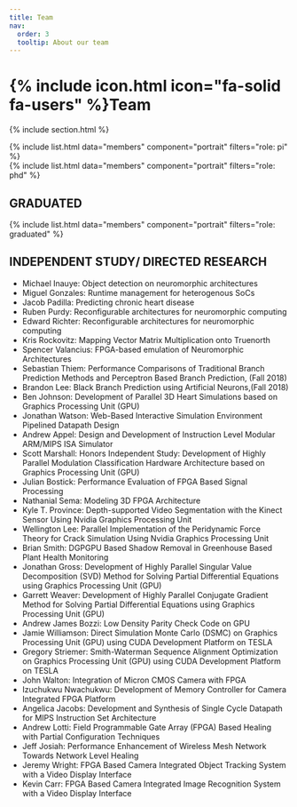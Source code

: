 ```yaml
---
title: Team
nav:
  order: 3
  tooltip: About our team
---
```


# {% include icon.html icon="fa-solid fa-users" %}Team

{% include section.html %}

{% include list.html data="members" component="portrait" filters="role: pi" %}<br>
{% include list.html data="members" component="portrait" filters="role: phd" %}

## GRADUATED

{% include list.html data="members" component="portrait" filters="role: graduated" %}<br>

## INDEPENDENT STUDY/ DIRECTED RESEARCH

- Michael Inauye: Object detection on neuromorphic architectures
- Miguel Gonzales: Runtime management for heterogenous SoCs
- Jacob Padilla: Predicting chronic heart disease
- Ruben Purdy: Reconfigurable architectures for neuromorphic computing
- Edward Richter: Reconfigurable architectures for neuromorphic computing
- Kris Rockovitz: Mapping Vector Matrix Multiplication onto Truenorth
- Spencer Valancius: FPGA-based emulation of Neuromorphic Architectures
- Sebastian Thiem: Performance Comparisons of Traditional Branch Prediction Methods and Perceptron Based Branch Prediction, (Fall 2018)
- Brandon Lee: Black Branch Prediction using Artificial Neurons,(Fall 2018)
- Ben Johnson: Development of Parallel 3D Heart Simulations based on Graphics Processing Unit (GPU)
- Jonathan Watson: Web-Based Interactive Simulation Environment Pipelined Datapath Design
- Andrew Appel: Design and Development of Instruction Level Modular ARM/MIPS ISA Simulator
- Scott Marshall: Honors Independent Study: Development of Highly Parallel Modulation Classification Hardware Architecture based on Graphics Processing Unit (GPU)
- Julian Bostick: Performance Evaluation of FPGA Based Signal Processing
- Nathanial Sema: Modeling 3D FPGA Architecture 
- Kyle T. Province: Depth-supported Video Segmentation with the Kinect Sensor Using Nvidia Graphics Processing Unit
- Wellington Lee: Parallel Implementation of the Peridynamic Force Theory for Crack Simulation Using Nvidia Graphics Processing Unit
- Brian Smith: DGPGPU Based Shadow Removal in Greenhouse Based Plant Health Monitoring
- Jonathan Gross: Development of Highly Parallel Singular Value Decomposition (SVD) Method for Solving Partial Differential Equations using Graphics Processing Unit (GPU)
- Garrett Weaver: Development of Highly Parallel Conjugate Gradient Method for Solving Partial Differential Equations using Graphics Processing Unit (GPU)
- Andrew James Bozzi: Low Density Parity Check Code on GPU
- Jamie Williamson: Direct Simulation Monte Carlo (DSMC) on Graphics Processing Unit (GPU) using CUDA Development Platform on TESLA
- Gregory Striemer: Smith-Waterman Sequence Alignment Optimization on Graphics Processing Unit (GPU) using CUDA
Development Platform on TESLA
- John Walton: Integration of Micron CMOS Camera with FPGA
- Izuchukwu Nwachukwu: Development of Memory Controller for Camera Integrated FPGA Platform
- Angelica Jacobs: Development and Synthesis of Single Cycle Datapath for MIPS Instruction Set Architecture
- Andrew Lotti: Field Programmable Gate Array (FPGA) Based Healing with Partial Configuration Techniques
- Jeff Josiah: Performance Enhancement of Wireless Mesh Network Towards Network Level Healing
- Jeremy Wright: FPGA Based Camera Integrated Object Tracking System with a Video Display Interface
- Kevin Carr: FPGA Based Camera Integrated Image Recognition System with a Video Display Interface